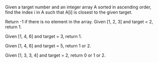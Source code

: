 Given a target number and an integer array A sorted in ascending order, find the index i in A such that A[i] is closest to the given target.

Return -1 if there is no element in the array.
Given [1, 2, 3] and target = 2, return 1.

Given [1, 4, 6] and target = 3, return 1.

Given [1, 4, 6] and target = 5, return 1 or 2.

Given [1, 3, 3, 4] and target = 2, return 0 or 1 or 2.
